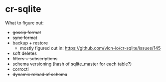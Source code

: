 # cr-sqlite

What to figure out:
- ~~gossip format~~
- ~~sync format~~
- backup + restore
    - mostly figured out in: https://github.com/vlcn-io/cr-sqlite/issues/145
- soft deletes
- ~~filters + subscriptions~~
- schema versioning (hash of sqlite_master for each table?)
- corroctl
- ~~dynamic reload of schema~~